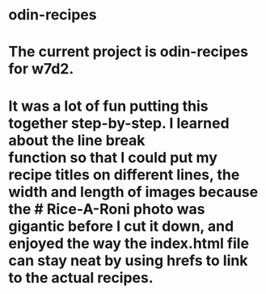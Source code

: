 # odin-recipes
# The current project is odin-recipes for w7d2.

# It was a lot of fun putting this together step-by-step. I learned about the line break <br> function so that I could put my recipe titles on different lines, the width and length of images because the # Rice-A-Roni photo was gigantic before I cut it down, and enjoyed the way the index.html file can stay neat by using hrefs to link to the actual recipes.
